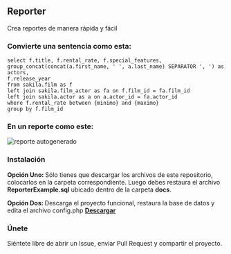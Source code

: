 ## Reporter
Crea reportes de manera rápida y fácil

### Convierte una sentencia como esta:
```
select f.title, f.rental_rate, f.special_features, 
group_concat(concat(a.first_name, ' ', a.last_name) SEPARATOR ', ') as actors,
f.release_year
from sakila.film as f
left join sakila.film_actor as fa on f.film_id = fa.film_id
left join sakila.actor as a on a.actor_id = fa.actor_id
where f.rental_rate between {minimo} and {maximo}
group by f.film_id     
```

### En un reporte como este:
<img src='https://github.com/eycopia/reporter/blob/master/docs/img/home.png?raw=true' alt='reporte autogenerado'>

### Instalación

<strong>Opción Uno: </strong> Sólo tienes que descargar los archivos de este repositorio, colocarlos en 
la carpeta correspondiente. Luego debes restaura el archivo <b>ReporterExample.sql</b> 
ubicado dentro de la carpeta <b>docs</b>.

<strong>Opción Dos: </strong> Descarga el proyecto funcional, restaura la base de datos  y edita el archivo config.php
<b><a href='https://drive.google.com/open?id=0B3Z09dwANdmuanAtTFpqUUNnQm8'>Descargar</a></b>

### Únete
Siéntete libre de abrir un Issue, enviar Pull Request y compartir el proyecto.